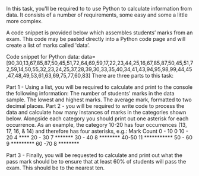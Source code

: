 In this task, you'll be required to to use Python to calculate information from data. It consists of a number of requirements, some easy and some a little more complex.

A code snippet is provided below which assembles students’ marks from an exam. This code may be pasted directly into a Python code page and will create a list of marks called 'data’.

Code snippet for Python data:
data=[90,30,13,67,85,87,50,45,51,72,64,69,59,17,22,23,44,25,16,67,85,87,50,45,51,72,59,14,50,55,32,23,24,25,37,28,39,30,33,35,40,34,41,43,94,95,98,99,44,45,47,48,49,53,61,63,69,75,77,60,83]
There are three parts to this task:

Part 1 - Using a list, you will be required to calculate and print to the console the following information:
The number of students' marks in the data sample.
The lowest and highest marks.
The average mark, formatted to two decimal places.
Part 2 - you will be required to write code to process the data and calculate how many instances of marks in the categories shown below. Alongside each category you should print out one asterisk for each occurrence. As an example, the category 10-20 has four occurrences (13, 17, 16, & 14) and therefore has four asterisks, e.g.:
Mark Count   0 - 10 0   10 - 20 4 **** 20 - 30 7 ******* 30 - 40 8 ******** 40-50 11 *********** 50 - 60 9 ********* 60 -70 8 ********

Part 3 - Finally, you will be requested to calculate and print out what the pass mark should be to ensure that at least 60% of students will pass the exam. This should be to the nearest ten.